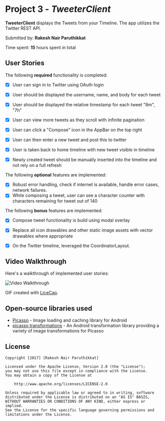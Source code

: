 # Project 3 - *TweeterClient*

**TweeterClient** displays the Tweets from your Timeline. The app utilizes the Twitter REST API.


Submitted by: **Rakesh Nair Paruthikkat**


Time spent: **15** hours spent in total

## User Stories

The following **required** functionality is completed:

* [x] User can sign in to Twitter using OAuth login
* [x] User should be displayed the username, name, and body for each tweet
* [x] User should be displayed the relative timestamp for each tweet "8m", "7h"
* [x] User can view more tweets as they scroll with infinite pagination
* [x] User can click a "Compose" icon in the AppBar on the top right
* [x] User can then enter a new tweet and post this to twitter
* [x] User is taken back to home timeline with new tweet visible in timeline
* [x] Newly created tweet should be manually inserted into the timeline and not rely on a full refresh


The following **optional** features are implemented:

* [x] Robust error handling, check if internet is available, handle error cases, network failures.
* [x] While composing a tweet, user can see a character counter with characters remaining for tweet out of 140

The following **bonus** features are implemented:

* [x] Compose tweet functionality is build using modal overlay
* [x] Replace all icon drawables and other static image assets with vector drawables where appropriate
* [x] On the Twitter timeline, leveraged the CoordinatorLayout.



## Video Walkthrough

Here's a walkthrough of implemented user stories:

<img src='https://github.com/prnair09/Tweeter/blob/master/Demo.gif' title='Video Walkthrough' width='' alt='Video Walkthrough' />


GIF created with [LiceCap](http://www.cockos.com/licecap/).


## Open-source libraries used

- [Picasso](http://square.github.io/picasso/) - Image loading and caching library for Android
- [picasso transformations](https://github.com/wasabeef/picasso-transformations) - An Android transformation library providing a variety of image transformations for Picasso


## License

    Copyright [2017] [Rakesh Nair Paruthikkat]

    Licensed under the Apache License, Version 2.0 (the "License");
    you may not use this file except in compliance with the License.
    You may obtain a copy of the License at

        http://www.apache.org/licenses/LICENSE-2.0

    Unless required by applicable law or agreed to in writing, software
    distributed under the License is distributed on an "AS IS" BASIS,
    WITHOUT WARRANTIES OR CONDITIONS OF ANY KIND, either express or implied.
    See the License for the specific language governing permissions and
    limitations under the License.